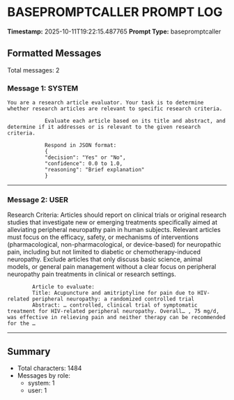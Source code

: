 # BASEPROMPTCALLER PROMPT LOG
**Timestamp:** 2025-10-11T19:22:15.487765
**Prompt Type:** basepromptcaller

## Formatted Messages
Total messages: 2

### Message 1: SYSTEM

```
You are a research article evaluator. Your task is to determine whether research articles are relevant to specific research criteria.

            Evaluate each article based on its title and abstract, and determine if it addresses or is relevant to the given research criteria.

            Respond in JSON format:
            {
            "decision": "Yes" or "No",
            "confidence": 0.0 to 1.0,
            "reasoning": "Brief explanation"
            }
```

---

### Message 2: USER

Research Criteria: Articles should report on clinical trials or original research studies that investigate new or emerging treatments specifically aimed at alleviating peripheral neuropathy pain in human subjects. Relevant articles must focus on the efficacy, safety, or mechanisms of interventions (pharmacological, non-pharmacological, or device-based) for neuropathic pain, including but not limited to diabetic or chemotherapy-induced neuropathy. Exclude articles that only discuss basic science, animal models, or general pain management without a clear focus on peripheral neuropathy pain treatments in clinical or research settings.

            Article to evaluate:
            Title: Acupuncture and amitriptyline for pain due to HIV-related peripheral neuropathy: a randomized controlled trial
            Abstract: … controlled, clinical trial of symptomatic treatment for HIV-related peripheral neuropathy. Overall… , 75 mg/d, was effective in relieving pain and neither therapy can be recommended for the …

---

## Summary
- Total characters: 1484
- Messages by role:
  - system: 1
  - user: 1